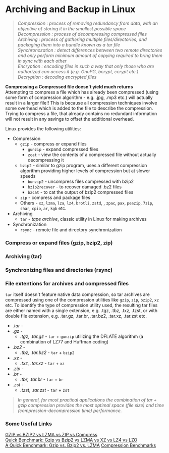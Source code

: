 # Archiving and Backup in Linux

> *Compression : process of removing redundancy from data, with an objective of storing it in the smallest possible space* <br>
  *Decompression : process of decompressing compressed files* <br>
  *Archiving : process of gathering multiple files/directories, and packaging them into a bundle known as a tar file* <br>
  *Synchronozation : detect differences between two remote directories and only perform minimum amount of copying required to bring them in sync with each other* <br>
  *Encryption : encoding files in such a way that only those who are authorized can access it (e.g. GnuPG, bcrypt, ccrypt etc.)* <br>
  *Decryption : decoding encrypted files* <br>
  
  **Compressing a Compressed file doesn't yield much returns** <br>
  Attempting to compress a file which has already been compressed (using some form of compression algorithm - e.g. .jpg, .mp3 etc.) will actually result in a larger file!! This is
  because all compression techniques involve some overhead which is added to the file to describe the compression. Trying to compress a file, that already contains no redundant
  information will not result in any savings to offset the additional overhead.

Linux provides the following utilities:
* Compression
  * ```gzip``` - compress or expand files
    * ```gunzip``` - expand compressed files
    * ```zcat``` - view the contents of a compressed file without actually decompressing it
  * ```bzip2``` - similar to gzip program, uses a different compression algorithm providing higher levels of compression but at slower speeds
    * ```bunzip2``` - uncompress files compressed with bzip2
    * ```bzip2recover``` - to recover damaged .bz2 files
    * ```bzcat``` - to cat the output of bzip2 compressed files
  * ```zip``` - compress and package files
  * Others - ```xz```, ```lzma```, ```lza```, ```lz4```, ```brotli```, ```zstd```, , ```zpac```, ```pax```, ```peazip```, ```7zip```, ```shar```, ```cpio```, ```ar```, ```kgb``` etc.
* Archiving
  * ```tar``` - *tape archive*, classic utility in Linux for making archives
* Synchronization
  * ```rsync``` - remote file and directory synchronization

### Compress or expand files (gzip, bzip2, zip)

### Archiving (tar)


### Synchronizing files and directories (rsync)

### File extentions for archives and compressed files
```tar``` itself doesn't feature native data compression, so tar archives are compressed using one of the compression utilities like ```gzip```, ```zip```, ```bzip2```, ```xz``` etc. To identify the type of compression utility used, the resulting tar files are either named with a single extension, e.g. .tgz, .tbz, .txz, .tzst, or with double file extension, e.g. .tar.gz, .tar.br, .tar.bz2, .tar.xz, .tar.zst etc.

* *.tar* - 
* *.gz* - 
  * *.tgz, .tar.gz* - ```tar``` + ```gunzip``` utilizing the DFLATE algorithm (a combination of LZ77 and Huffman coding)
* *.bz2* - 
  * *.tbz, .tar.bz2* - ```tar``` + ```bzip2```
* *.xz* - 
  * *.txz, .tar.xz* - ```tar``` + ```xz```
* *.zip* - 
* *.br* -
  * *.tbr, .tar.br* - ```tar``` + ```br```
* *.zst* - 
  * *.tzst, .tar.zst* - ```tar``` + ```zst```
  
>  *In general, for most practical applications the combination of tar + gzip compression provides the most optimal space (file size) and time (compression-decompression time) performance.*

### Some Useful Links
[GZIP vs BZIP2 vs LZMA vs ZIP vs Compress](https://bashitout.com/2009/08/30/Linux-Compression-Comparison-GZIP-vs-BZIP2-vs-LZMA-vs-ZIP-vs-Compress.html) <br>
[Quick Benchmark: Gzip vs Bzip2 vs LZMA vs XZ vs LZ4 vs LZO](https://catchchallenger.first-world.info/wiki/Quick_Benchmark:_Gzip_vs_Bzip2_vs_LZMA_vs_XZ_vs_LZ4_vs_LZO) <br>
[A Quick Benchmark: Gzip vs. Bzip2 vs. LZMA](https://tukaani.org/lzma/benchmarks.html)
[Compression Benchmarks](https://bbengfort.github.io/observations/2017/06/07/compression-benchmarks.html)
